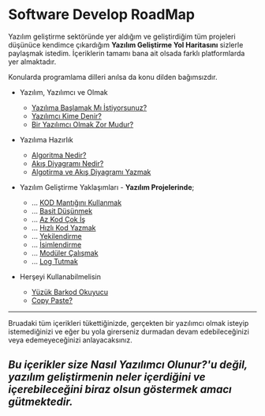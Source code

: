 # Software Develop RoadMap
Yazılım geliştirme sektöründe yer aldığım ve geliştirdiğim tüm projeleri düşünüce kendimce çıkardığım **Yazılım Geliştirme Yol Haritasını** sizlerle paylaşmak istedim. İçeriklerin tamamı bana ait olsada farklı platformlarda yer almaktadır. 

Konularda programlama dilleri anılsa da konu dilden bağımsızdır.

+ Yazılım, Yazılımcı ve Olmak
  + [Yazılıma Başlamak Mı İstiyorsunuz?](https://mustafabukulmez.com/2018/01/20/yazilima-baslamak-mi-istiyorsunuz-gormeniz-lazim/ "Yazılıma Başlamak Mı İstiyorsunuz?")
  + [Yazılımcı Kime Denir?](https://mustafabukulmez.com/2022/01/31/yazilimci-kime-denir-c-ve-net-framework-kisaca-nedir/ "Yazılımcı Kime Denir?")
  + [Bir Yazılımcı Olmak Zor Mudur?](https://mustafabklmez.medium.com/bir-yaz%C4%B1l%C4%B1mc%C4%B1-olmak-zor-mudur-9b2835edb093 "Bir Yazılımcı Olmak Zor Mudur?")

+ Yazılıma Hazırlık
  + [Algoritma Nedir?](https://mustafabukulmez.com/2020/06/20/algoritma-nedir-algoritma-tasarimi-nasil-yapilir/ "Algoritma Nedir?")
  + [Akış Diyagramı Nedir?](https://mustafabukulmez.com/2020/06/20/akis-diyagrami-nedir-akis-diyagrami-sekilleri/ "Akış Diyagramı Nedir?")
  + [Algotirma ve Akış Diyagramı Yazmak](https://mustafabukulmez.com/2020/01/24/algoritma-nedir-algoritma-nasil-yazilir/ "Algotirma ve Akış Diyagramı Yazmak")

+ Yazılım Geliştirme Yaklaşımları - **Yazılım Projelerinde**;
  +  ... [KOD Mantığını Kullanmak](https://dinamiknetwork.com/bir-yazilim-projesine-baslamak-tavsiyeler-1/ "KOD Mantığını Kullanmak")
  +  ... [Basit Düşünmek](https://dinamiknetwork.com/bir-yazilim-projesine-baslamak-tavsiyeler-2/ "Basit Düşünmek")
  +  ... [Az Kod Çok İş](https://dinamiknetwork.com/bir-yazilim-projesine-baslamak-tavsiyeler-3/ "Az Kod Çok İş")
  +  ... [Hızlı Kod Yazmak](https://dinamiknetwork.com/bir-yazilim-projesine-baslamak-tavsiyeler-4/ "Hızlı Kod Yazmak")
  +  ... [Yekilendirme](https://dinamiknetwork.com/bir-yazilim-projesine-baslamak-tavsiyeler-5/ "Yekilendirme")
  +  ... [İsimlendirme](https://mustafabukulmez.com/2018/03/18/c-sharp-nesne-isimlendirme-mantigi/ "İsimlendirme")
  +  ... [Modüler Çalışmak](https://mustafabukulmez.com/2018/03/16/c-sharp-moduler-calisma-mantigi/ "Modüler Çalışmak")
  +  ... [Log Tutmak](https://medium.com/@mustafabklmez/yaz%C4%B1l%C4%B1m-sistemlerinde-loglama-kavram%C4%B1-c5166ca676c4 "Log Tutmak") 

+ Herşeyi Kullanabilmelisin
  +  [Yüzük Barkod Okuyucu](https://dinamiknetwork.com/yuzuk-barkod-okuyucu-nedir-ne-isimize-yarar-giyilebilir-teknoloji/ "Yüzük Barkod Okuyucu")
  +  [Copy Paste?](https://mustafabukulmez.com/2018/03/22/programlamada-kopyala-yapistirin-mantigi/ "Copy Paste?")

---

Bruadaki tüm içerikleri tükettiğinizde, gerçekten bir yazılımcı olmak isteyip istemediğinizi ve eğer bu yola girerseniz durmadan devam edebileceğinizi veya edemeyeceğinizi anlayacaksınız. 

***Bu içerikler size Nasıl Yazılımcı Olunur?'u değil, yazılım geliştirmenin neler içerdiğini ve içerebileceğini biraz olsun göstermek amacı gütmektedir.***
---
